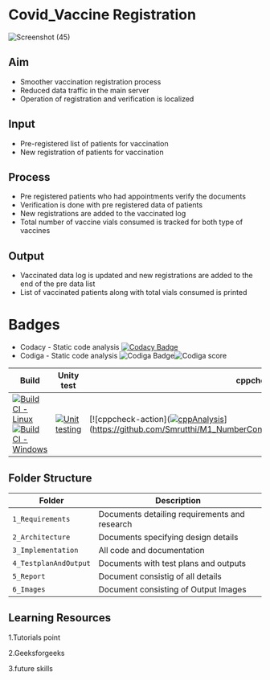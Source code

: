 # Covid_Vaccine Registration
![Screenshot (45)](https://user-images.githubusercontent.com/64276267/161385141-d824ee3c-4dfc-48c9-aa1d-02cad28af90a.png)

## Aim
* Smoother vaccination registration process
* Reduced data traffic in the main server
* Operation of registration and verification is localized
## Input
* Pre-registered list of patients for vaccination
* New registration of patients for vaccination
## Process
* Pre registered patients who had appointments verify the documents
* Verification is done with pre registered data of patients
* New registrations are added to the vaccinated log
* Total number of vaccine vials consumed is tracked for both type of vaccines
## Output
* Vaccinated data log is updated and new registrations are added to the end of the pre data list
* List of vaccinated patients along with total vials consumed is printed

# Badges
* Codacy - Static code analysis
 [![Codacy Badge](https://app.codacy.com/project/badge/Grade/b44c801786244537b3b39aef3b101b1b)](https://www.codacy.com/gh/Smrutthi/M1_NumberConversion/dashboardutm_source=github.com&amp;utm_medium=referral&amp;utm_content=Smrutthi/M1_NumberConversion&amp;utm_campaign=Badge_Grade)
* Codiga - Static code analysis
![Codiga Badge](https://api.codiga.io/project/32209/score/svg)![Codiga score](https://api.codiga.io/project/32209/status/svg)

 Build | Unity test | cppcheck | Valgrind | Git Inspector | Analysis
 -------|-------------|----------|-----------|-------------|----------
 [![Build CI - Linux](https://github.com/Smrutthi/M1_NumberConversion/actions/workflows/c-cpp.yml/badge.svg)](https://github.com/Smrutthi/M1_NumberConversion/actions/workflows/c-cpp.yml)[![Build CI - Windows](https://github.com/Smrutthi/M1_Number_Conversion/actions/workflows/Build_Windows.yml/badge.svg)](https://github.com/Smrutthi/M1_Number_Conversion/actions/workflows/Build_Windows.yml)|[![Unit testing](https://github.com/Smrutthi/M1_NumberConversion/actions/workflows/unit.yml/badge.svg)](https://github.com/Smrutthi/M1_NumberConversion/actions/workflows/unit.yml)|[![cppcheck-action]([![cppAnalysis](https://github.com/NagumalliSowmika/M1_Vaccine_Register/actions/workflows/cppanalysis.yml/badge.svg)](https://github.com/NagumalliSowmika/M1_Vaccine_Register/actions/workflows/cppanalysis.yml)](https://github.com/Smrutthi/M1_NumberConversion/actions/workflows/cppcheck.yml)|[![Valgrind](https://github.com/Smrutthi/M1_Number_Conversion/actions/workflows/valgrind.yml/badge.svg)](https://github.com/Smrutthi/M1_Number_Conversion/actions/workflows/valgrind.yml)|[![Contribution Check - Git Inspector](https://github.com/Smrutthi/M1_Number_Conversion/actions/workflows/git_inspector.yml/badge.svg)](https://github.com/Smrutthi/M1_Number_Conversion/actions/workflows/git_inspector.yml)|[![Analysis](https://github.com/Smrutthi/M1_NumberConversion/actions/workflows/Analysis.yml/badge.svg)](https://github.com/Smrutthi/M1_NumberConversion/actions/workflows/Analysis.yml)


## Folder Structure
|Folder             | Description |
|-------------------| -----------------------------------------|
| `1_Requirements`   | Documents detailing requirements and research|
| `2_Architecture`         | Documents specifying design details|
| `3_Implementation` | All code and documentation|
| `4_TestplanAndOutput`      | Documents with test plans and outputs|
| `5_Report`         | Document consistig of all details|
| `6_Images`       |Document consisting of Output Images |

## Learning Resources
1.Tutorials point

2.Geeksforgeeks

3.future skills
